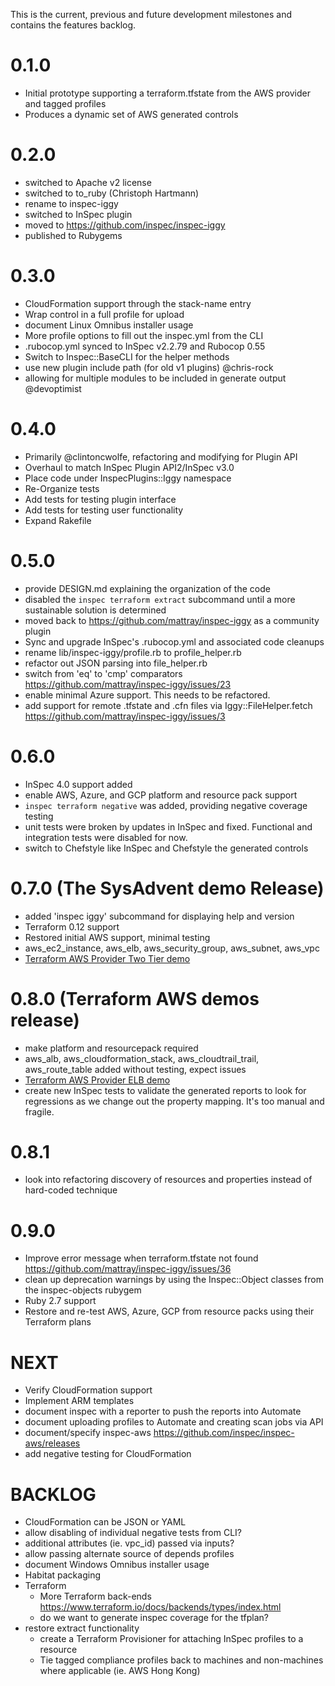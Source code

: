 This is the current, previous and future development milestones and contains the features backlog.

# 0.1.0 #
* Initial prototype supporting a terraform.tfstate from the AWS provider and tagged profiles
* Produces a dynamic set of AWS generated controls

# 0.2.0 #
* switched to Apache v2 license
* switched to to_ruby (Christoph Hartmann)
* rename to inspec-iggy
* switched to InSpec plugin
* moved to https://github.com/inspec/inspec-iggy
* published to Rubygems

# 0.3.0 #
* CloudFormation support through the stack-name entry
* Wrap control in a full profile for upload
* document Linux Omnibus installer usage
* More profile options to fill out the inspec.yml from the CLI
* .rubocop.yml synced to InSpec v2.2.79 and Rubocop 0.55
* Switch to Inspec::BaseCLI for the helper methods
* use new plugin include path (for old v1 plugins) @chris-rock
* allowing for multiple modules to be included in generate output @devoptimist

# 0.4.0 #
* Primarily @clintoncwolfe, refactoring and modifying for Plugin API
* Overhaul to match InSpec Plugin API2/InSpec v3.0
* Place code under InspecPlugins::Iggy namespace
* Re-Organize tests
* Add tests for testing plugin interface
* Add tests for testing user functionality
* Expand Rakefile

# 0.5.0
* provide DESIGN.md explaining the organization of the code
* disabled the `inspec terraform extract` subcommand until a more sustainable solution is determined
* moved back to https://github.com/mattray/inspec-iggy as a community plugin
* Sync and upgrade InSpec's .rubocop.yml and associated code cleanups
* rename lib/inspec-iggy/profile.rb to profile_helper.rb
* refactor out JSON parsing into file_helper.rb
* switch from 'eq' to 'cmp' comparators https://github.com/mattray/inspec-iggy/issues/23
* enable minimal Azure support. This needs to be refactored.
* add support for remote .tfstate and .cfn files via Iggy::FileHelper.fetch https://github.com/mattray/inspec-iggy/issues/3

# 0.6.0
* InSpec 4.0 support added
* enable AWS, Azure, and GCP platform and resource pack support
* `inspec terraform negative` was added, providing negative coverage testing
* unit tests were broken by updates in InSpec and fixed. Functional and integration tests were disabled for now.
* switch to Chefstyle like InSpec and Chefstyle the generated controls

# 0.7.0 (The SysAdvent demo Release)
* added 'inspec iggy' subcommand for displaying help and version
* Terraform 0.12 support
* Restored initial AWS support, minimal testing
* aws_ec2_instance, aws_elb, aws_security_group, aws_subnet, aws_vpc
* [Terraform AWS Provider Two Tier demo](https://github.com/terraform-providers/terraform-provider-aws/tree/master/examples/two-tier)

# 0.8.0 (Terraform AWS demos release)
* make platform and resourcepack required
* aws_alb, aws_cloudformation_stack, aws_cloudtrail_trail, aws_route_table added without testing, expect issues
* [Terraform AWS Provider ELB demo](https://github.com/terraform-providers/terraform-provider-aws/tree/master/examples/)
* create new InSpec tests to validate the generated reports to look for regressions as we change out the property mapping. It's too manual and fragile.

# 0.8.1
* look into refactoring discovery of resources and properties instead of hard-coded technique

# 0.9.0
* Improve error message when terraform.tfstate not found https://github.com/mattray/inspec-iggy/issues/36
* clean up deprecation warnings by using the Inspec::Object classes from the inspec-objects rubygem
* Ruby 2.7 support
* Restore and re-test AWS, Azure, GCP from resource packs using their Terraform plans

# NEXT
* Verify CloudFormation support
* Implement ARM templates
* document inspec with a reporter to push the reports into Automate
* document uploading profiles to Automate and creating scan jobs via API
* document/specify inspec-aws https://github.com/inspec/inspec-aws/releases
* add negative testing for CloudFormation

# BACKLOG #
* CloudFormation can be JSON or YAML
* allow disabling of individual negative tests from CLI?
* additional attributes (ie. vpc_id) passed via inputs?
* allow passing alternate source of depends profiles
* document Windows Omnibus installer usage
* Habitat packaging
* Terraform
  * More Terraform back-ends https://www.terraform.io/docs/backends/types/index.html
  * do we want to generate inspec coverage for the tfplan?
* restore extract functionality
  * create a Terraform Provisioner for attaching InSpec profiles to a resource
  * Tie tagged compliance profiles back to machines and non-machines where applicable (ie. AWS Hong Kong)
